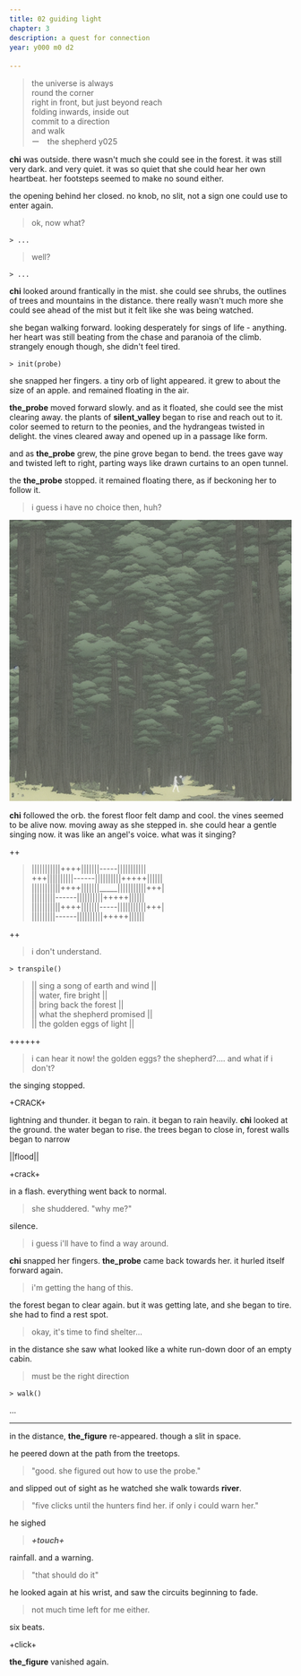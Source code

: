 ```yaml
---
title: 02 guiding light  
chapter: 3  
description: a quest for connection 
year: y000 m0 d2  

---
```


>the universe is always  \
>round the corner \
>right in front, but just beyond reach \
>folding inwards, inside out \
>commit to a direction \
>and walk \
> ー　the shepherd y025

**chi** was outside. there wasn't much she could see in the forest. it was still very dark. and very quiet. it was so quiet that she could hear her own heartbeat. her footsteps seemed to make no sound either. 

the opening behind her closed. no knob, no slit, not a sign one could use to enter again.

> ok, now what?

```
> ...
```

> well?

```
> ...
```

**chi** looked around frantically in the mist. she could see shrubs, the outlines of trees and mountains in the distance. there really wasn't much more she could see ahead of the mist but it felt like she was being watched.

she began walking forward. looking desperately for sings of life - anything. her heart was still beating from the chase and paranoia of the climb. strangely enough though, she didn't feel tired.

```
> init(probe)
```

she snapped her fingers. a tiny orb of light appeared. it grew to about the size of an apple. and remained floating in the air.

**the_probe** moved forward slowly. and as it floated, she could see the mist clearing away. the plants of **silent_valley** began to rise and reach out to it. color seemed to return to the peonies, and the hydrangeas twisted in delight. the vines cleared away and opened up in a passage like form.

and as **the_probe** grew, the pine grove began to bend. the trees gave way and twisted left to right, parting ways like drawn curtains to an open tunnel.

the **the_probe** stopped. it remained floating there, as if beckoning her to follow it. 

> i guess i have no choice then, huh?

![forest](./forest.png)

**chi** followed the orb. the forest floor felt damp and cool. the vines seemed to be alive now. moving away as she stepped in. she could hear a gentle singing now. it was like an angel's voice. what was it singing?

++

> |||||||||||++++|||||||-----||||||||||| \
> +++||||||||||------||||||||||+++++||||||\
> |||||||||||++++|||||||_____|||||||||||+++|\
> |||||||||------||||||||||+++++||||||\
> |||||||||||++++|||||||-----|||||||||||+++|\
> |||||||||------||||||||||+++++||||||

++

> i don't understand.



```
> transpile()
```

>|| sing a song of earth and wind ||\
>|| water, fire bright ||\
>|| bring back the forest ||\
>|| what the shepherd promised ||\
>|| the golden eggs of light ||

++++++

> i can hear it now! the golden eggs? the shepherd?.... and what if i don't?

the singing stopped.

+CRACK+


lightning and thunder. it began to rain. it began to rain heavily. **chi** looked at the ground. the water began to rise. the trees began to close in, forest walls began to narrow


||flood||


+crack+

in a flash. everything went back to normal.

> she shuddered. "why me?"

silence.

> i guess i'll have to find a way around.

**chi** snapped her fingers. **the_probe** came back towards her. it hurled itself forward again.

> i'm getting the hang of this.

the forest began to clear again. but it was getting late, and she began to tire. she had to find a rest spot.

> okay, it's time to find shelter...

in the distance she saw what looked like a white run-down door of an empty cabin.

> must be the right direction

```
> walk()
```
...

<hr/>

in the distance, **the_figure** re-appeared. though a slit in space.

he peered down at the path from the treetops. 

> "good. she figured out how to use the probe."

and slipped out of sight as he watched she walk towards **river**. 

> "five clicks until the hunters find her. if only i could warn her."

he sighed

> ***+touch+***

rainfall. and a warning.

> "that should do it"

he looked again at his wrist, and saw the circuits beginning to fade. 

> not much time left for me either.

six beats.

+click+

**the_figure** vanished again. 
